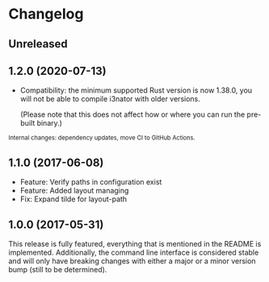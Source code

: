 # Changelog

<!-- next-header -->

## Unreleased

## 1.2.0 (2020-07-13)

* Compatibility: the minimum supported Rust version is now 1.38.0, you will not be able to compile i3nator with older versions.

    (Please note that this does not affect how or where you can run the pre-built binary.)

<sub>Internal changes: dependency updates, move CI to GitHub Actions.</sub>

## 1.1.0 (2017-06-08)

* Feature: Verify paths in configuration exist
* Feature: Added layout managing
* Fix: Expand tilde for layout-path

## 1.0.0 (2017-05-31)

This release is fully featured, everything that is mentioned in the README is implemented. Additionally, the command line interface is considered stable and will only have breaking changes with either a major or a minor version bump (still to be determined).
